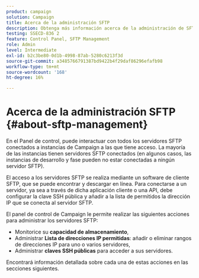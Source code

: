 ```yaml
---
product: campaign
solution: Campaign
title: Acerca de la administración SFTP
description: Obtenga más información acerca de la administración de SFTP en el Panel de control de Campaign
testing: SSECD-836 2
feature: Control Panel, SFTP Management
role: Admin
level: Intermediate
exl-id: b2c3be80-0d1b-4998-87ab-5280c6213f3d
source-git-commit: a3485766791387bd9422b4f29daf86296efafb98
workflow-type: tm+mt
source-wordcount: '168'
ht-degree: 16%

---
```


# Acerca de la administración SFTP {#about-sftp-management}

En el Panel de control, puede interactuar con todos los servidores SFTP conectados a instancias de Campaign a las que tiene acceso. La mayoría de las instancias tienen servidores SFTP conectados (en algunos casos, las instancias de desarrollo y fase pueden no estar conectadas a ningún servidor SFTP).

El acceso a los servidores SFTP se realiza mediante un software de cliente SFTP, que se puede encontrar y descargar en línea. Para conectarse a un servidor, ya sea a través de dicha aplicación cliente o una API, debe configurar la clave SSH pública y añadir a la lista de permitidos la dirección IP que se conecta al servidor SFTP.

El panel de control de Campaign le permite realizar las siguientes acciones para administrar los servidores SFTP:

* Monitorice su **capacidad de almacenamiento**,
* Administrar **Lista de direcciones IP permitidas**: añadir o eliminar rangos de direcciones IP para uno o varios servidores,
* Administrar **claves SSH públicas** para acceder a sus servidores.

Encontrará información detallada sobre cada una de estas acciones en las secciones siguientes.
